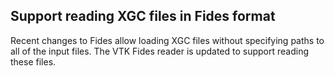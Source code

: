 ## Support reading XGC files in Fides format

Recent changes to Fides allow loading XGC files without
specifying paths to all of the input files. The VTK Fides
reader is updated to support reading these files.
